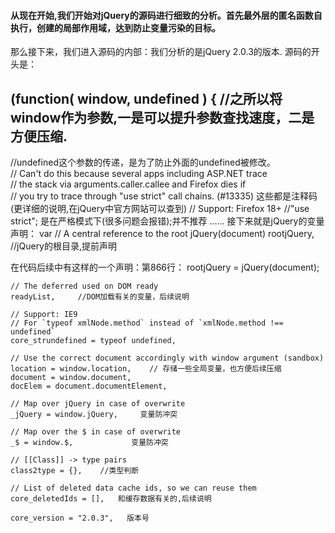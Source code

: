 #### 从现在开始,我们开始对jQuery的源码进行细致的分析。首先最外层的匿名函数自执行，创建的局部作用域，达到防止变量污染的目标。
那么接下来，我们进入源码的内部：我们分析的是jQuery 2.0.3的版本.
源码的开头是：
## (function( window, undefined ) {  //之所以将window作为参数,一是可以提升参数查找速度，二是方便压缩.
 //undefined这个参数的传递，是为了防止外面的undefined被修改。                             
// Can't do this because several apps including ASP.NET trace                                 
// the stack via arguments.caller.callee and Firefox dies if                       
// you try to trace through "use strict" call chains. (#13335)  这些都是注释码(更详细的说明,在jQuery中官方网站可以查到)
// Support: Firefox 18+
//"use strict";   是在严格模式下(很多问题会报错);并不推荐
......
接下来就是jQuery的变量声明：
var
	// A central reference to the root jQuery(document)
	rootjQuery,     //jQuery的根目录,提前声明

  在代码后续中有这样的一个声明：第866行： rootjQuery = jQuery(document);
  
	// The deferred used on DOM ready
	readyList,     //DOM加载有关的变量，后续说明

	// Support: IE9
	// For `typeof xmlNode.method` instead of `xmlNode.method !== undefined`
	core_strundefined = typeof undefined,  

	// Use the correct document accordingly with window argument (sandbox)
	location = window.location,    // 存储一些全局变量，也方便后续压缩
	document = window.document,
	docElem = document.documentElement,

	// Map over jQuery in case of overwrite
	_jQuery = window.jQuery,     变量防冲突

	// Map over the $ in case of overwrite
	_$ = window.$,             变量防冲突

	// [[Class]] -> type pairs
	class2type = {},    //类型判断

	// List of deleted data cache ids, so we can reuse them
	core_deletedIds = [],   和缓存数据有关的,后续说明

	core_version = "2.0.3",   版本号


